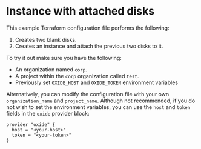 # Instance with attached disks

This example Terraform configuration file performs the following:

1. Creates two blank disks.
2. Creates an instance and attach the previous two disks to it.

To try it out make sure you have the following:

- An organization named `corp`.
- A project within the `corp` organization called `test`.
- Previously set `OXIDE_HOST` and `OXIDE_TOKEN` environment variables

Alternatively, you can modify the configuration file with your own `organization_name` and `project_name`. Although not recommended, if you do not wish to set the environment variables, you can use the `host` and `token` fields in the `oxide` provider block:

```hcl
provider "oxide" {
  host = "<your-host>"
  token = "<your-token>"
}
```
